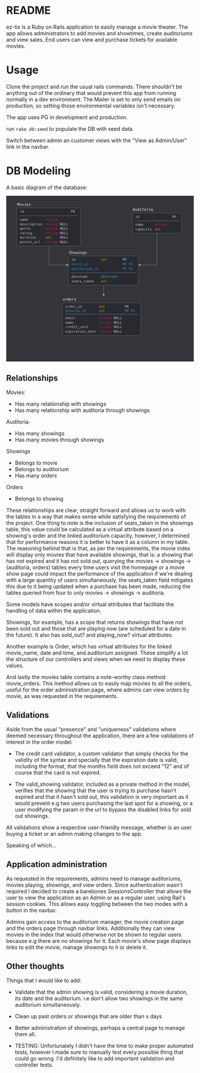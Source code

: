 # README
ez-tix is a Ruby on Rails application to easily manage a movie theater. The app allows administrators to add movies and showtimes, create auditoriums and view sales. End users can view and purchase tickets for available movies.

# Usage

Clone the project and run the usual rails commands. There shouldn't be anything out of the ordinary that would prevent this app from running normally in a dev environment. The Mailer is set to only send emails on production, so setting those environmental variables isn't necessary.

The app uses PG in development and production.

run ``` rake db:seed ``` to populate the DB with seed data.

Switch between admin an customer views with the "View as Admin/User" link in the navbar.

# DB Modeling

A basic diagram of the database:

![diagram](diagram.png "Diagram")

## Relationships

Movies: 
* Has many relationship with showings
* Has many relationship with auditoria through showings

Auditoria:
* Has many showings
* Has many movies through showings

Showings
* Belongs to movie
* Belongs to auditorium
* Has many orders

Orders
* Belongs to showing

These relationships are clear, straight forward and allows us to work with the tables in a way that makes sense while satisfying the requirements of the project.
One thing to note is the inclusion of seats_taken in the showings table, this value could be calculated as a virtual attribute based on a showing's order and the linked auditorium capacity, however, I determined that for performance reasons it is better to have it as a column in my table. The reasoning behind that is that, as per the requirements, the movie index will display only movies that have available showings, that is: a showing that has not expired and it has not sold out, querying the movies -> showings -> (auditoria, orders) tables every time users visit the homepage or a movie show page could impact the performance of the application if we're dealing with a large quantity of users simultaneously, the seats_taken field mitigates this due to it being updated when a purchase has been made, reducing the tables queried from four to only movies -> showings -> auditoria.

Some models have scopes and/or virtual attributes that facilitate the handling of data within the application.

Showings, for example, has a scope that returns showings that have not been sold out and those that are playing now (are scheduled for a date in the future). It also has sold_out? and playing_now? virtual attributes.

Another example is Order, which has virtual attributes for the linked movie_name, date and time, and auditorium assigned. These simplify a lot the structure of our controllers and views when we need to display these values.

And lastly the movies table contains a note-worthy class method: movie_orders. This method allows us to easily map movies to all the orders, useful for the order administration page, where admins can view orders by movie, as was requested in the requirements. 

## Validations

Aside from the usual "presence" and "uniqueness" validations where deemed necessary throughout the application, there are a few validations of interest in the order model:

* The credit card validator, a custom validator that simply checks for the validity of the syntax and specially that the expiration date is valid, including the format, that the months field does not exceed "12" and of course that the card is not expired.

* The valid_showing validator, included as a private method in the model, verifies that the showing that the user is trying to purchase hasn't expired and that it hasn't sold out, this validation is very important as it would prevent e.g two users purchasing the last spot for a showing, or a user modifying the param in the url to bypass the disabled links for sold out showings.

All validations show a respective user-friendly message, whether is an user buying a ticket or an admin making changes to the app.

Speaking of which...

## Application administration

As requested in the requirements, admins need to manage auditoriums, movies playing, showings, and view orders. Since authentication wasn't required I decided to create a barebones SessionsController that allows the user to view the application as an Admin or as a regular user, using Rail's session cookies. This allows easy toggling between the two modes with a button in the navbar. 

Admins gain access to the auditorium manager, the movie creation page and the orders page through navbar links. Additionally they can view movies in the index that would otherwise not be shown to regular users because e.g there are no showings for it. Each movie's show page displays links to edit the movie, manage showings to it or delete it.

## Other thoughts

Things that I would like to add:

* Validate that the admin showing is valid, considering a movie duration, its date and the auditorium. i.e don't allow two showings in the same auditorium simultaneously.

* Clean up past orders or showings that are older than x days

* Better administration of showings, perhaps a central page to manage them all.

* TESTING: Unfortunately I didn't have the time to make proper automated tests, however I made sure to manually test every possible thing that could go wrong. I'd definitely like to add important validation and controller tests.





